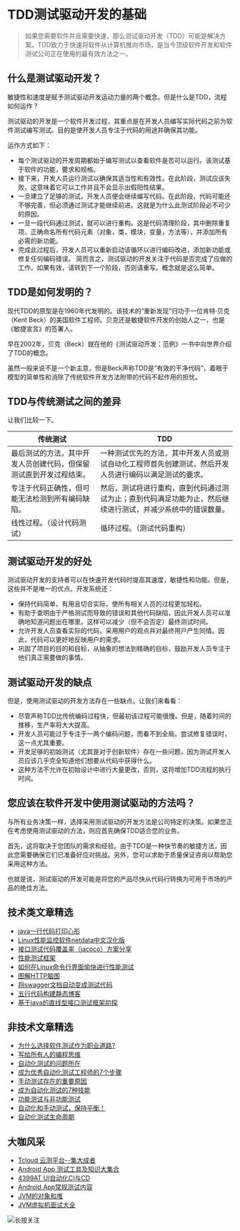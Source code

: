 # TDD测试驱动开发的基础



> 如果您需要软件并且需要快速，那么测试驱动开发（TDD）可能是解决方案。TDD致力于快速将软件从计算机推向市场，是当今顶级软件开发和软件测试公司正在使用的最有效方法之一。

## 什么是测试驱动开发？
敏捷性和速度是赋予测试驱动开发运动力量的两个概念。但是什么是TDD，流程如何运作？

测试驱动的开发是一个软件开发过程，其重点是在开发人员编写实际代码之前为软件测试编写测试。目的是使开发人员专注于代码的用途并确保其功能。

运作方式如下：
* 每个测试驱动的开发周期都始于编写测试以查看软件是否可以运行。该测试基于软件的功能，要求和规格。
* 接下来，开发人员运行测试以确保其适当性和有效性。在此阶段，测试应该失败，这意味着它可以工作并且不会显示出假阳性结果。
* 一旦建立了足够的测试，开发人员便会继续编写代码。在此阶段，代码可能还不够完善，但必须通过测试才能继续前进。这就是为什么此测试阶段必不可少的原因。
* 一旦一段代码通过测试，就可以进行重构。这是代码清理阶段，其中删除重复项，正确命名所有代码元素（对象，类，模块，变量，方法等），并添加所有必需的新功能。
* 完成此过程后，开发人员可以重新启动该循环以进行编码改进，添加新功能或修复任何编码错误。
简而言之，测试驱动的开发关注于代码是否完成了应做的工作。如果有效，请转到下一个阶段，否则请重写。概念就是这么简单。

## TDD是如何发明的？

现代TDD的原型是在1960年代发明的。该技术的“重新发现”归功于一位肯特·贝克（Kent Beck）的美国软件工程师。贝克还是敏捷软件开发的创始人之一，也是《敏捷宣言》的签署人。

早在2002年，贝克（Beck）就在他的《测试驱动开发：范例》一书中向世界介绍了TDD的概念。

虽然一般来说不是一个新主意，但是Beck声称TDD是“有效的干净代码”，着眼于模型的简单性和消除了传统软件开发方法附带的代码不起作用的担忧。

## TDD与传统测试之间的差异
让我们比较一下。

| 传统测试 | TDD |
| --- | --- |
| 最后测试的方法，其中开发人员创建代码，但保留测试直到开发过程结束。| 一种测试优先的方法，其中开发人员或测试自动化工程师首先创建测试，然后开发人员进行编码以满足测试的要求。|
| 专注于代码正确性，但可能无法检测到所有编码缺陷。| 然后，测试将进行重构，直到代码通过测试为止；直到代码满足功能为止，然后继续进行测试，并减少系统中的错误数量。|
| 线性过程。（设计代码测试）| 循环过程。（测试代码重构）|

## 测试驱动开发的好处
测试驱动开发的支持者可以在快速开发代码时提高其速度，敏捷性和功能。但是，这些并不是唯一的优点。开发系统还：

* 保持代码简单，有用且切合实际，使所有相关人员的过程更加轻松。
* 有助于查明由于严格测试而导致的错误和其他代码缺陷，因此开发人员可以准确地知道问题出在哪里。这样可以减少（但不会否定）最终测试时间。
* 允许开发人员查看实际的代码，采用用户的观点并对最终用户产生同情。因此，代码可以更好地反映用户的需求。
* 巩固了项目的目的和目标，从抽象的想法到精确的目标，鼓励开发人员专注于他们真正需要做的事情。

## 测试驱动开发的缺点

但是，使用测试驱动的开发方法存在一些缺点。让我们来看看：

* 尽管声称TDD比传统编码过程快，但最初该过程可能很慢。但是，随着时间的推移，生产率将大大提高。
* 开发人员可能过于专注于一两个编码问题，而看不到全局。尝试修复错误时，这一点尤其重要。
* 开发足够的初始测试（尤其是对于创新软件）存在一些问题，因为测试开发人员应该几乎完全知道他们想要从代码中获得什么。
* 这种方法不允许在初始设计中进行大量更改，否则，这将增加TDD流程的执行时间。

## 您应该在软件开发中使用测试驱动的方法吗？
与所有业务决策一样，选择采用测试驱动的开发方法是公司特定的决策。如果您正在考虑使用测试驱动的方法，则应首先确保TDD适合您的业务。

首先，这将取决于您团队的需求和经验。由于TDD是一种快节奏的敏捷方法，因此您需要确保它们已准备好应对挑战。另外，您可以求助于质量保证咨询以帮助您采用这种方法。

也就是说，测试驱动的开发可能是将您的产品尽快从代码行转换为可用于市场的产品的绝佳方法。

## 技术类文章精选

- [java一行代码打印心形](https://mp.weixin.qq.com/s/QPSryoSbViVURpSa9QXtpg)
- [Linux性能监控软件netdata中文汉化版](https://mp.weixin.qq.com/s/fdXtK-5WwKnxjLZdyg6-nA)
- [接口测试代码覆盖率（jacoco）方案分享](https://mp.weixin.qq.com/s/D73Sq6NLjeRKN8aCpGLOjQ)
- [性能测试框架](https://mp.weixin.qq.com/s/3_09j7-5ex35u30HQRyWug)
- [如何在Linux命令行界面愉快进行性能测试](https://mp.weixin.qq.com/s/fwGqBe1SpA2V0lPfAOd04Q)
- [图解HTTP脑图](https://mp.weixin.qq.com/s/100Vm8FVEuXs0x6rDGTipw)
- [将swagger文档自动变成测试代码](https://mp.weixin.qq.com/s/SY8mVenj0zMe5b47GS9VSQ)
- [五行代码构建静态博客](https://mp.weixin.qq.com/s/hZnimJOg5OqxRSDyFvuiiQ)
- [基于java的直线型接口测试框架初探](https://mp.weixin.qq.com/s/xhg4exdb1G18-nG5E7exkQ)

## 非技术文章精选
- [为什么选择软件测试作为职业道路?](https://mp.weixin.qq.com/s/o83wYvFUvy17kBPLDO609A)
- [写给所有人的编程思维](https://mp.weixin.qq.com/s/Oj33UCnYfbUgzsBzEm2GPQ)
- [自动化测试的问题所在](https://mp.weixin.qq.com/s/BhvD7BnkBU8hDBsGUWok6g)
- [成为优秀自动化测试工程师的7个步骤](https://mp.weixin.qq.com/s/wdw1l4AZnPpdPBZZueCcnw)
- [手动测试存在的重要原因](https://mp.weixin.qq.com/s/mW5vryoJIkeskZLkBPFe0Q)
- [成为自动化测试的7种技能](https://mp.weixin.qq.com/s/e-HAGMO0JLR7VBBWLvk0dQ)
- [功能测试与非功能测试](https://mp.weixin.qq.com/s/oJ6PJs1zO0LOQSTRF6M6WA)
- [自动化和手动测试，保持平衡！](https://mp.weixin.qq.com/s/mMr_4C98W_FOkks2i2TiCg)
- [自动化测试生命周期](https://mp.weixin.qq.com/s/SH-vb2RagYQ3sfCY8QM5ew)

## 大咖风采
- [Tcloud 云测平台--集大成者](https://mp.weixin.qq.com/s/29sEO39_NyDiJr-kY5ufdw)
- [Android App 测试工具及知识大集合](https://mp.weixin.qq.com/s/Xk9rCW8whXOTAQuCfhZqTg)
- [4399AT UI自动化CI与CD](https://mp.weixin.qq.com/s/cVwg8ddnScWPX4uldsJ0fA)
- [Android App常规测试内容](https://mp.weixin.qq.com/s/tweeoS5wTqK3k7R2TVuDXA)
- [JVM的对象和堆](https://mp.weixin.qq.com/s/iNDpTz3gBK3By_bvUnrWOA)
- [JVM虚拟机面试大全](https://mp.weixin.qq.com/s/WPll-3ZvYrS7J7Cl8MuzhA)

![长按关注](https://mmbiz.qpic.cn/mmbiz_jpg/13eN86FKXzBEASPySoVdOFmP12QUIWAQms664L0b82nic8BRIlufg0QibzXNnoibZp8yqhU9Pv0hXjKtqrGof8kMA/640?wx_fmt=jpeg&tp=webp&wxfrom=5&wx_lazy=1&wx_co=1)